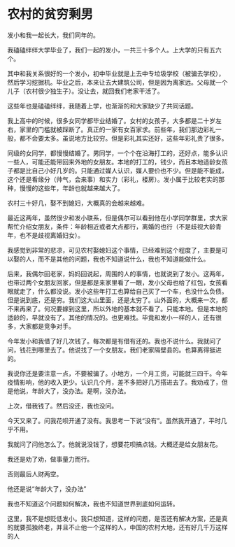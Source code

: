 # 农村的贫穷剩男

发小和我一起长大，我们同年的。

我磕磕绊绊大学毕业了，我们一起的发小，一共三十多个人。上大学的只有五六个。

其中和我关系很好的一个发小，初中毕业就是上去中专垃圾学校（被骗去学校），然后学习挖掘机。毕业之后，本来让去大建筑公司，但是因为离家远。父母就一个儿子（农村很少独生子）。没让去，就回我们老家干活了。

这些年也是磕磕绊绊，我随着上学，也渐渐的和大家缺少了共同话题。

我上高中的时候，很多女同学都毕业结婚了。女村的女孩子，大多都是二十岁左右，家里的门槛就被踩断了。真正的一家有女百家求。前些年，我们那边彩礼一般，都不会要太多。虽说地方比较穷。但是彩礼其实还好，这些年彩礼贵了很多。

同级的女同学，都慢慢结婚了。男同学，一个个在沿海打工的，还好点，能多认识一些人，可能还能带回来外地的女朋友。本地的打工的，钱少，而且本地适龄女孩子都是比自己小好几岁的。只能通过媒人认识，媒人要价也不少。但是能不能成，这个还是看缘分（帅气，会来事）和实力（彩礼，楼房）。发小属于比较老实的那种，慢慢的这些年，年龄也就越来越大了。

农村三十好几，娶不到媳妇，大概真的会越来越难。

最近这两年，虽然很少和发小联系，但是偶尔可以看到他在小学同学群里，求大家帮忙介绍女朋友，条件：年龄相近或者大点都行，离婚的也行（不是歧视大龄青年，也不是歧视离婚妇女）。

我感觉到非常的悲凉，可见农村娶媳妇这个事情，已经难到这个程度了，主要是可以娶的人，而不是其他的问题，我也不知道说什么，我也不知道能做什么。

后来，我偶尔回老家，妈妈回说起，周围的人的事情，也就说到了发小。这两年，也带过两个女朋友回家，但是都是来家里看了一眼，发小父母也给了红包，女孩看眼就走了，什么都没说。发小这些年打工也算给自己买了一个车，也没什么负债。但是说到底，还是穷。我们这大山里面，还是太穷了。山外面的，大概来一次，都不来再来了。何况要嫁到这里，所以外地的基本就不看了。只能本地。但是本地的适龄的，早就没有了。其他的情况的。也更难找。毕竟和发小一样的人，还有很多，大家都是竞争对手。

今年发小和我借了好几次钱了。每次都是有借有还的。我也不说什么。我就问了问，钱花到哪里去了。他说找了一个女朋友。我们老家隔壁县的。也算离得挺进的。

我说你还是要注意一点，不要被骗了。小地方，一个月工资，可能就三四千。今年疫情影响，他的收入更少。认识几个月，差不多把好几万搭进去了。我劝戒了，但是他说，年龄大了，没办法。是啊，没办法。

上次，借我钱了。然后没还，我也没问。

今天又来了。问我花呗开通了没有。我思考一下说“没有”。虽然我开通了，平时几乎不用。

我就问了问他怎么了。他就说没钱了，想要花呗搞点钱。大概还是给女朋友花。

我还是劝了劝，做事量力而行。

否则最后人财两空。

他还是说“年龄大了，没办法”

我也不知道这个问题如何解决，我也不知道世界到底如何运转。

这里，我不是想贬低发小。我只想知道，这样的问题，是否还有解决方案，还是真的就要孤独终老，并且不止他一个这样的人，中国的农村大地，还有好几千万这样的人
